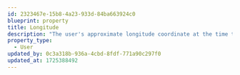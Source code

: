 ```yaml
---
id: 2323467e-15b8-4a23-933d-84ba663924c0
blueprint: property
title: Longitude
description: "The user's approximate longitude coordinate at the time they performed an event, as determined by GeoIP lookup."
property_type:
  - User
updated_by: 0c3a318b-936a-4cbd-8fdf-771a90c297f0
updated_at: 1725388492
---
```

